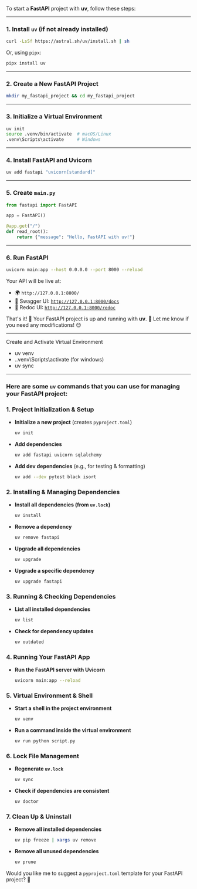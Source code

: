 To start a **FastAPI** project with **uv**, follow these steps:  

---

### **1. Install `uv` (if not already installed)**
```sh
curl -LsSf https://astral.sh/uv/install.sh | sh
```
Or, using `pipx`:
```sh
pipx install uv
```

---

### **2. Create a New FastAPI Project**
```sh
mkdir my_fastapi_project && cd my_fastapi_project
```

---

### **3. Initialize a Virtual Environment**
```sh
uv init
source .venv/bin/activate  # macOS/Linux
.venv\Scripts\activate     # Windows
```

---

### **4. Install FastAPI and Uvicorn**
```sh
uv add fastapi "uvicorn[standard]"
```

---

### **5. Create `main.py`**
```python
from fastapi import FastAPI

app = FastAPI()

@app.get("/")
def read_root():
    return {"message": "Hello, FastAPI with uv!"}
```

---

### **6. Run FastAPI**
```sh
uvicorn main:app --host 0.0.0.0 --port 8000 --reload
```

Your API will be live at:  
- 🌍 `http://127.0.0.1:8000/`
- 📜 Swagger UI: [`http://127.0.0.1:8000/docs`](http://127.0.0.1:8000/docs)
- 📖 Redoc UI: [`http://127.0.0.1:8000/redoc`](http://127.0.0.1:8000/redoc)

 

That's it! 🎉 Your FastAPI project is up and running with **uv**. 🚀 Let me know if you need any modifications! 😊

**********************************************

Create and Activate Virtual Environment
- uv venv
- .\.venv\Scripts\activate   (for windows)
- uv sync

**********************************************


### Here are some **`uv`** commands that you can use for managing your FastAPI project:  

### **1. Project Initialization & Setup**
- **Initialize a new project** (creates `pyproject.toml`)  
  ```sh
  uv init
  ```
- **Add dependencies**  
  ```sh
  uv add fastapi uvicorn sqlalchemy
  ```
- **Add dev dependencies** (e.g., for testing & formatting)  
  ```sh
  uv add --dev pytest black isort
  ```

### **2. Installing & Managing Dependencies**
- **Install all dependencies (from `uv.lock`)**  
  ```sh
  uv install
  ```
- **Remove a dependency**  
  ```sh
  uv remove fastapi
  ```
- **Upgrade all dependencies**  
  ```sh
  uv upgrade
  ```
- **Upgrade a specific dependency**  
  ```sh
  uv upgrade fastapi
  ```

### **3. Running & Checking Dependencies**
- **List all installed dependencies**  
  ```sh
  uv list
  ```
- **Check for dependency updates**  
  ```sh
  uv outdated
  ```

### **4. Running Your FastAPI App**
- **Run the FastAPI server with Uvicorn**  
  ```sh
  uvicorn main:app --reload
  ```

### **5. Virtual Environment & Shell**
- **Start a shell in the project environment**  
  ```sh
  uv venv
  ```
- **Run a command inside the virtual environment**  
  ```sh
  uv run python script.py
  ```

### **6. Lock File Management**
- **Regenerate `uv.lock`**  
  ```sh
  uv sync
  ```
- **Check if dependencies are consistent**  
  ```sh
  uv doctor
  ```

### **7. Clean Up & Uninstall**
- **Remove all installed dependencies**  
  ```sh
  uv pip freeze | xargs uv remove
  ```
- **Remove all unused dependencies**  
  ```sh
  uv prune
  ```

Would you like me to suggest a `pyproject.toml` template for your FastAPI project? 🚀



